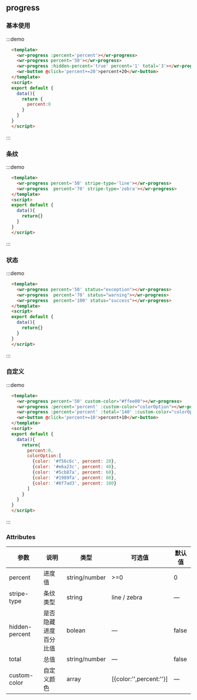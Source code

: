 ## progress
### 基本使用
:::demo
```html
  <template>
    <wr-progress :percent='percent'></wr-progress>
    <wr-progress percent='50'></wr-progress>
    <wr-progress :hidden-percent='true' percent='1' total='3'></wr-progress>
    <wr-button @click='percent+=20'>percent+20</wr-button>
  </template>
  <script>
  export default {
    data(){
      return {
        percent:0
      }
    }
  }
  </script>
```
:::

### 条纹

:::demo
```html
  <template>
    <wr-progress percent='50' stripe-type='line'></wr-progress>
    <wr-progress  percent='70' stripe-type='zebra'></wr-progress>
  </template>
  <script>
  export default {
    data(){
      return{}
    }
  }
  </script>
```
:::

### 状态
:::demo
```html
  <template>
    <wr-progress percent='50' status="exception"></wr-progress>
    <wr-progress  percent='70' status="warning"></wr-progress>
    <wr-progress  percent='100' status="success"></wr-progress>
  </template>
  <script>
  export default {
    data(){
      return{}
    }
  }
  </script>
```
:::

### 自定义
:::demo
```html
  <template>
    <wr-progress percent='50' custom-color="#ffee00"></wr-progress>
    <wr-progress :percent='percent' :custom-color="colorOption"></wr-progress>
    <wr-progress :percent='percent' :total='140' :custom-color="colorOption"></wr-progress>
    <wr-button @click='percent+=10'>percent+10</wr-button>
  </template>
  <script>
  export default {
    data(){
      return{
        percent:0,
        colorOption:[
          {color: '#f56c6c', percent: 20},
          {color: '#e6a23c', percent: 40},
          {color: '#5cb87a', percent: 60},
          {color: '#1989fa', percent: 80},
          {color: '#6f7ad3', percent: 100}
        ]
      }
    }
  }
  </script>
```
:::

### Attributes
| 参数      | 说明    | 类型      | 可选值       | 默认值   |
|---------- |-------- |---------- |-------------  |-------- |
| percent     |  进度值 | string/number  |     >=0    |    0     |
| stripe-type     | 条纹类型   | string    |    line / zebra  |     —    |
| hidden-percent     | 是否隐藏进度百分比值   |bolean | — | false   |
| total     | 总值   | string/number      | — | false   |
| custom-color     | 自定义颜色   | array  | [{color:'',percent:''}] |  —  |
